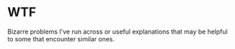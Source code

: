 WTF
===
Bizarre problems I've run across or useful explanations that may be helpful to
some that encounter similar ones.

